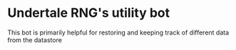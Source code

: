 # Undertale RNG's utility bot
This bot is primarily helpful for restoring and keeping track of different data from the datastore
